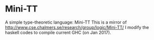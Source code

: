 # Mini-TT
A simple type-theoretic language: Mini-TT
This is a mirror of http://www.cse.chalmers.se/research/group/logic/Mini-TT/
I modify the haskell codes to compile current GHC (on Jan 2017).
